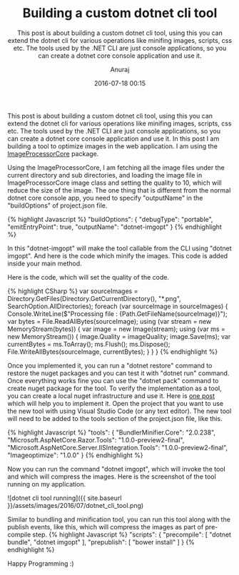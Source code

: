 ﻿---
layout: post
title: "Building a custom dotnet cli tool"
subtitle: "This post is about building a custom dotnet cli tool, using this you can extend the dotnet cli for various operations like minifing images, scripts, css etc. The tools used by the .NET CLI are just console applications, so you can create a dotnet core console application and use it."
date: 2016-07-18 00:15
author: "Anuraj"
comments: true
categories: [dotnet core, dotnet cli, C#]
tags: [dotnet core, dotnet cli, C#]
header-img: "img/post-bg-01.jpg"
---
This post is about building a custom dotnet cli tool, using this you can extend the dotnet cli for various operations like minifing images, scripts, css etc. The tools used by the .NET CLI are just console applications, so you can create a dotnet core console application and use it. In this post I am building a tool to optimize images in the web application. I am using the [ImageProcessorCore](https://github.com/JimBobSquarePants/ImageProcessor) package.

Using the ImageProcessorCore, I am fetching all the image files under the current directory and sub directories, and loading the image file in ImageProcessorCore image class and setting the quality to 10, which will reduce the size of the image. The one thing that is different from the normal dotnet core console app, you need to specify "outputName" in the "buildOptions" of project.json file. 

{% highlight Javascript %}
"buildOptions": {
	"debugType": "portable",
	"emitEntryPoint": true,
	"outputName": "dotnet-imgopt"
}
{% endhighlight %}

In this "dotnet-imgopt" will make the tool callable from the CLI using  "dotnet imgopt". And here is the code which minify the images. This code is added inside your main method.

Here is the code, which will set the quality of the code.

{% highlight CSharp %}
var sourceImages = Directory.GetFiles(Directory.GetCurrentDirectory(), 
	"*.png", SearchOption.AllDirectories);
foreach (var sourceImage in sourceImages)
{
	Console.WriteLine($"Processing file : {Path.GetFileName(sourceImage)}");
	var bytes = File.ReadAllBytes(sourceImage);
	using (var stream = new MemoryStream(bytes))
	{
		var image = new Image(stream);
		using (var ms = new MemoryStream())
		{
			image.Quality = imageQuality;
			image.Save(ms);
			var currentBytes = ms.ToArray();
			ms.Flush();
			ms.Dispose();
			File.WriteAllBytes(sourceImage, currentBytes);
		}
	}
}
{% endhighlight %}

Once you implemented it, you can run a "dotnet restore" command to restore the nuget packages and you can test it with "dotnet run" command. Once everything works fine you can use the "dotnet pack" command to create nuget package for the tool. To verify the implementation as a tool, you can create a local nuget infrastructure and use it. Here is [one post](http://dotnetthoughts.net/using-nuget-packages-in-aspnet-core/) which will help you to implement it. Open the project that you want to use the new tool with using Visual Studio Code (or any text editor). The new tool will need to be added to the tools section of the project.json file, like this.

{% highlight Javascript %}
"tools": {
	"BundlerMinifier.Core": "2.0.238",
	"Microsoft.AspNetCore.Razor.Tools": "1.0.0-preview2-final",
	"Microsoft.AspNetCore.Server.IISIntegration.Tools": "1.0.0-preview2-final",
	"Imageoptimize": "1.0.0"
}
{% endhighlight %}

Now you can run the command "dotnet imgopt", which will invoke the tool and which will compress the images. Here is the screenshot of the tool running on my application.

![dotnet cli tool running]({{ site.baseurl }}/assets/images/2016/07/dotnet_cli_tool.png)

Similar to bundling and minification tool, you can run this tool along with the publish events, like this, which will compress the images as part of pre-compile step.
{% highlight Javascript %}
"scripts": {
	"precompile": [ "dotnet bundle", "dotnet imgopt" ],
	"prepublish": [ "bower install" ]
}
{% endhighlight %}

Happy Programming :)
